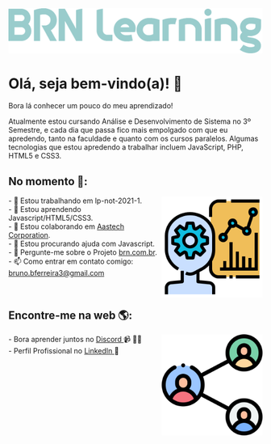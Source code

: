 <img src="images/logo-learning.png" alt="logo brn-learning">


<h1>Olá, seja bem-vindo(a)! 👋 </h1>
<p>Bora lá conhecer um pouco do meu aprendizado!</p>

<p>Atualmente estou cursando Análise e Desenvolvimento de Sistema no 3º Semestre, e cada dia que passa fico mais empolgado com que eu apredendo, tanto na faculdade e quanto com os cursos paralelos. Algumas tecnologias que estou apredendo a trabalhar incluem JavaScript, PHP, HTML5 e CSS3. </p>


<h2>No momento 🔧:</h2><img align = "right" width = "200" height = "200" src = "images/producao.png">

<p>- 🔭 Estou trabalhando em lp-not-2021-1.<br>
- 🌱 Estou aprendendo Javascript/HTML5/CSS3.<br>
- 👯 Estou colaborando em <a href="https://github.com/brn-borges/aatstech-corporation">Aastech Corporation</a>.<br>
- 🤔 Estou procurando ajuda com Javascript.<br>
- 💬 Pergunte-me sobre o Projeto <a href="https://github.com/brn-borges/brn.com.br">brn.com.br</a>.<br>
- 📫 Como entrar em contato comigo: <a href="mailto:bruno.bferreira3@gmail.com">bruno.bferreira3@gmail.com</a></p>
<br>


<h2>Encontre-me na web 🌎:</h2> <img align = "right" width = "200" height = "200" src = "images/compartilhar.png"> </a>
<p>- Bora aprender juntos no <a href="https://discord.com/channels/@brnborges#4591"> Discord </a> 📹 ✍🏾<br>
- Perfil Profissional no <a href="https://www.linkedin.com/in/brn-borges/"> LinkedIn </a> 💼</p>
